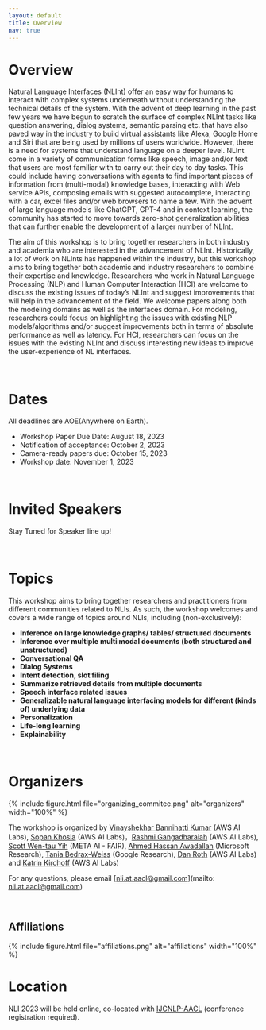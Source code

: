 ```yaml
---
layout: default
title: Overview
nav: true
---
```


# Overview
Natural Language Interfaces (NLInt) offer an easy way for humans to interact with complex systems underneath without understanding the technical details of the system. With the advent of deep learning in the past few years we have begun to scratch the surface of complex NLInt tasks like question answering, dialog systems, semantic parsing etc. that have also paved way in the industry to build virtual assistants like Alexa, Google Home and Siri that are being used by millions of users worldwide. However, there is a need for systems that understand language on a deeper level. NLInt come in a variety of communication forms like speech, image and/or text that users are most familiar with to carry out their day to day tasks. This could include having conversations with agents to find important pieces of information from (multi-modal) knowledge bases, interacting with Web service APIs, composing emails with suggested autocomplete, interacting with a car, excel files and/or web browsers to name a few. With the advent of large language models like ChatGPT, GPT-4 and in context learning, the community has started to move towards zero-shot generalization abilities that can further enable the development of a larger number of NLInt.

The aim of this workshop is to bring together researchers in both industry and academia who are interested in the advancement of NLInt. Historically, a lot of work on NLInts has happened within the industry, but this workshop aims to bring together both academic and industry researchers to combine their expertise and knowledge. Researchers who work in Natural Language Processing (NLP) and Human Computer Interaction (HCI) are welcome to discuss the existing issues of today’s NLInt and suggest improvements that will help in the advancement of the field. We welcome papers along both the modeling domains as well as the interfaces domain. For modeling, researchers could focus on highlighting the issues with existing NLP models/algorithms and/or suggest improvements both in terms of absolute performance as well as latency. For HCI, researchers can focus on the issues with the existing NLInt and discuss interesting new ideas to improve the user-experience of NL interfaces. 

<br>

# Dates

All deadlines are AOE(Anywhere on Earth).

+ Workshop Paper Due Date: August 18, 2023
+ Notification of acceptance: October 2, 2023
+ Camera-ready papers due: October 15, 2023
+ Workshop date: November 1, 2023


<br>

# Invited Speakers
<!--{% include figure.html file="speakers.png" alt="invited speakers" width="110%" %}-->
Stay Tuned for Speaker line up! 

<br>

# Topics
This workshop aims to bring together researchers and practitioners from different communities related to NLIs. As such, the workshop welcomes and covers a wide range of topics around NLIs, including (non-exclusively):
  
+ **Inference on large knowledge graphs/ tables/ structured documents**
+ **Inference over multiple multi modal documents (both structured and unstructured)**
+ **Conversational QA**
+ **Dialog Systems**
+ **Intent detection, slot filing**
+ **Summarize retrieved details from multiple documents**
+ **Speech interface related issues**
+ **Generalizable natural language interfacing models for different (kinds of) underlying data**
+ **Personalization**
+ **Life-long learning**
+ **Explainability**

<br>

# Organizers
{% include figure.html file="organizing_commitee.png" alt="organizers" width="100%" %}

The workshop is organized by [Vinayshekhar Bannihatti Kumar](https://vinayshekhar000.github.io/) (AWS AI Labs), [Sopan Khosla](https://sopankhosla.github.io/) (AWS AI Labs)，[Rashmi Gangadharaiah](https://www.amazon.science/author/rashmi-gangadharaiah) (AWS AI Labs), [Scott Wen-tau Yih](http://scottyih.org/) (META AI - FAIR), [Ahmed Hassan Awadallah](https://www.microsoft.com/en-us/research/people/hassanam/) (Microsoft Research), [Tania Bedrax-Weiss](https://research.google/people/105765/) (Google Research), [Dan Roth](https://scholar.google.com/citations?user=E-bpPWgAAAAJ&hl=en) (AWS AI Labs) and [Katrin Kirchoff](https://www.amazon.science/author/katrin-kirchhoff) (AWS AI Labs)

For any questions, please email [nli.at.aacl@gmail.com](mailto: nli.at.aacl@gmail.com)

<br>

## Affiliations
{% include figure.html file="affiliations.png" alt="affiliations" width="100%" %}


# Location 
NLI 2023 will be held online, co-located with [IJCNLP-AACL](http://www.ijcnlp-aacl2023.org/) (conference registration required).
